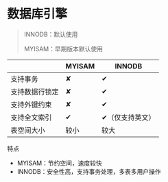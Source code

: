 # 数据库引擎

> INNODB：默认使用
>
> MYISAM：早期版本默认使用

|                | MYISAM | INNODB          |
| -------------- | ------ | --------------- |
| 支持事务       | ✘      | ✔               |
| 支持数据行锁定 | ✘      | ✔               |
| 支持外键约束   | ✘      | ✔               |
| 支持全文索引   | ✔      | ✔（仅支持英文） |
| 表空间大小     | 较小   | 较大            |

特点

- MYISAM：节约空间，速度较快
- INNODB：安全性高，支持事务处理，多表多用户操作